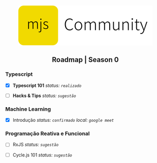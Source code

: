 <p align=center>
  <img
    src="https://raw.githubusercontent.com/mjs-community/admin/master/brand/logo-horizontal.svg?" />
</p>

<h2 align=center> Roadmap | Season 0 </h2>

### Typescript
- [x] **Typescript 101**
_status: `realizado`_

- [ ] **Hacks & Tips**
_status: `sugestão`_

### Machine Learning
- [x] Introdução
_status: `confirmado`</em>_
_local: `google meet`_

### Programação Reativa e Funcional
- [ ] RxJS
_status: `sugestão`_

- [ ] Cycle.js 101
_status: `sugestão`_
